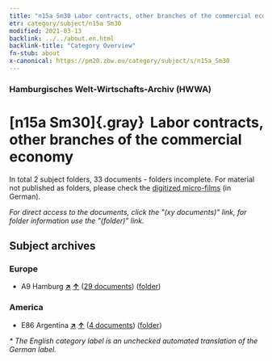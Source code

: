 ```yaml
---
title: "n15a Sm30 Labor contracts, other branches of the commercial economy"
etr: category/subject/n15a Sm30
modified: 2021-03-13
backlink: ../../about.en.html
backlink-title: "Category Overview"
fn-stub: about
x-canonical: https://pm20.zbw.eu/category/subject/s/n15a_Sm30
---
```


### Hamburgisches Welt-Wirtschafts-Archiv (HWWA)
# [n15a Sm30]{.gray}&#8201; Labor contracts, other branches of the commercial economy&#160; 





In total 2 subject folders, 33 documents - folders incomplete.
For material not published as folders, please check the [digitized micro-films](/film/h1_sh.de.html) (in German).

_For direct access to the documents, click the "(xy documents)" link, for folder information use the "(folder)" link._

## Subject archives



### Europe

- A9 Hamburg [**&nearr;**](../../../geo/i/140905/about.en.html "Hamburg (all folders)") [**&uarr;**](../../../geo/about.en.html#A9 "Country category system") (<a href="https://pm20.zbw.eu/dfgview/sh/140905,182078" title="about: Hamburg : Labor contracts, other branches of the commercial economy" target="_blank">29 documents</a>) ([folder](../../../../folder/sh/1409xx/140905/1820xx/182078/about.en.html))

### America

- E86 Argentina [**&nearr;**](../../../geo/i/141692/about.en.html "Argentina (all folders)") [**&uarr;**](../../../geo/about.en.html#E86 "Country category system") (<a href="https://pm20.zbw.eu/dfgview/sh/141692,182078" title="about: Argentina : Labor contracts, other branches of the commercial economy" target="_blank">4 documents</a>) ([folder](../../../../folder/sh/1416xx/141692/1820xx/182078/about.en.html))


_* The English category label is an unchecked automated translation of the German label._

